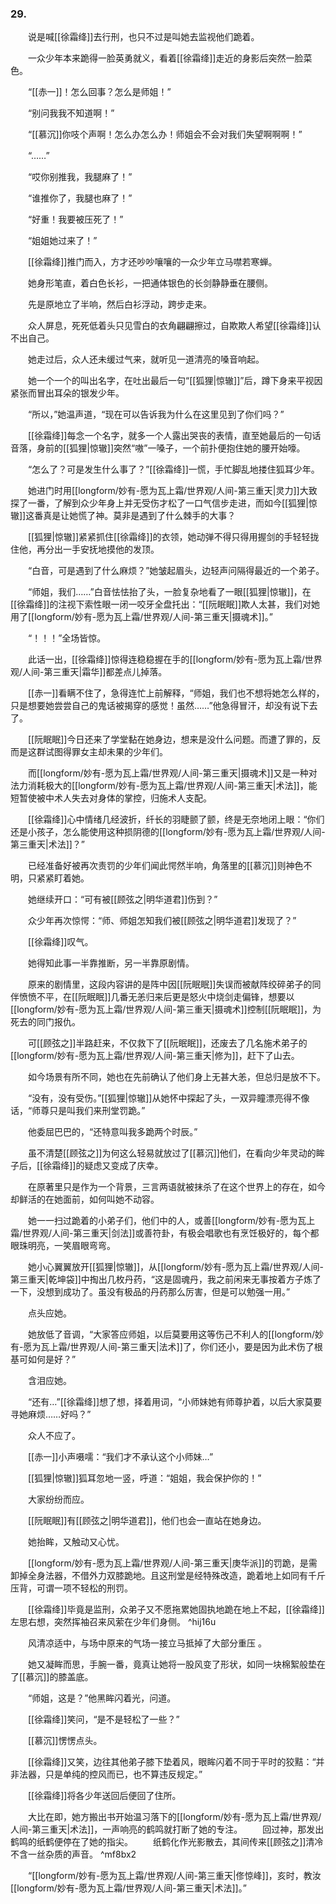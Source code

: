 ### 29.

　　说是喊[[徐霜绛]]去行刑，也只不过是叫她去监视他们跪着。

　　一众少年本来跪得一脸英勇就义，看着[[徐霜绛]]走近的身影后突然一脸菜色。

　　“[[赤一]]！怎么回事？怎么是师姐！”

　　“别问我我不知道啊！”

　　“[[慕沉]]你吱个声啊！怎么办怎么办！师姐会不会对我们失望啊啊啊！”

　　“……”

　　“哎你别推我，我腿麻了！”

　　“谁推你了，我腿也麻了！”

　　“好重！我要被压死了！”

　　“姐姐她过来了！”

　　[[徐霜绛]]推门而入，方才还吵吵嚷嚷的一众少年立马噤若寒蝉。

　　她身形笔直，着白色长衫，一把通体银色的长剑静静垂在腰侧。

　　先是原地立了半响，然后白衫浮动，跨步走来。

　　众人屏息，死死低着头只见雪白的衣角翩翩擦过，自欺欺人希望[[徐霜绛]]认不出自己。

　　她走过后，众人还未缓过气来，就听见一道清亮的嗓音响起。

　　她一个一个的叫出名字，在吐出最后一句“[[狐狸|惊辙]]”后，蹲下身来平视因紧张而冒出耳朵的银发少年。

　　“所以，”她温声道，“现在可以告诉我为什么在这里见到了你们吗？”

　　[[徐霜绛]]每念一个名字，就多一个人露出哭丧的表情，直至她最后的一句话音落，身前的[[狐狸|惊辙]]突然“嗷”一嗓子，一个前扑便抱住她的腰开始嚎。

　　“怎么了？可是发生什么事了？”[[徐霜绛]]一慌，手忙脚乱地搂住狐耳少年。

　　她进门时用[[longform/妙有-愿为瓦上霜/世界观/人间-第三重天|灵力]]大致探了一番，了解到众少年身上并无受伤才松了一口气信步走进，而如今[[狐狸|惊辙]]这番真是让她慌了神。莫非是遇到了什么棘手的大事？

　　[[狐狸|惊辙]]紧紧抓住[[徐霜绛]]的衣领，她动弹不得只得用握剑的手轻轻拢住他，再分出一手安抚地摸他的发顶。

　　“白音，可是遇到了什么麻烦？”她皱起眉头，边轻声问隔得最近的一个弟子。

　　“师姐，我们……”白音怯怯抬了头，一脸复杂地看了一眼[[狐狸|惊辙]]，在[[徐霜绛]]的注视下索性眼一闭一咬牙全盘托出：“[[阮眠眠]]欺人太甚，我们对她用了[[longform/妙有-愿为瓦上霜/世界观/人间-第三重天|摄魂术]]。”

　　“！！！”全场皆惊。

　　此话一出，[[徐霜绛]]惊得连稳稳握在手的[[longform/妙有-愿为瓦上霜/世界观/人间-第三重天|霜华]]都差点儿掉落。

　　[[赤一]]看瞒不住了，急得连忙上前解释，“师姐，我们也不想将她怎么样的，只是想要她尝尝自己的鬼话被揭穿的感觉！虽然……”他急得冒汗，却没有说下去了。

　　[[阮眠眠]]今日还来了学堂黏在她身边，想来是没什么问题。而遭了罪的，反而是这群试图得罪女主却未果的少年们。

　　而[[longform/妙有-愿为瓦上霜/世界观/人间-第三重天|摄魂术]]又是一种对法力消耗极大的[[longform/妙有-愿为瓦上霜/世界观/人间-第三重天|术法]]，能短暂使被中术人失去对身体的掌控，归施术人支配。

　　[[徐霜绛]]心中情绪几经波折，纤长的羽睫颤了颤，终是无奈地闭上眼：“你们还是小孩子，怎么能使用这种损阴德的[[longform/妙有-愿为瓦上霜/世界观/人间-第三重天|术法]]？”

　　已经准备好被再次责罚的少年们闻此愕然半响，角落里的[[慕沉]]则神色不明，只紧紧盯着她。

　　她继续开口：“可有被[[顾弦之|明华道君]]伤到？”

　　众少年再次惊愕：“师、师姐怎知我们被[[顾弦之|明华道君]]发现了？”

　　[[徐霜绛]]叹气。

　　她得知此事一半靠推断，另一半靠原剧情。

　　原来的剧情里，这段内容讲的是阵中因[[阮眠眠]]失误而被献阵绞碎弟子的同伴愤愤不平，在[[阮眠眠]]几番无恙归来后更是怒火中烧剑走偏锋，想要以[[longform/妙有-愿为瓦上霜/世界观/人间-第三重天|摄魂术]]控制[[阮眠眠]]，为死去的同门报仇。

　　可[[顾弦之]]半路赶来，不仅救下了[[阮眠眠]]，还废去了几名施术弟子的[[longform/妙有-愿为瓦上霜/世界观/人间-第三重天|修为]]，赶下了山去。

　　如今场景有所不同，她也在先前确认了他们身上无甚大恙，但总归是放不下。

　　“没有，没有受伤。”[[狐狸|惊辙]]从她怀中探起了头，一双异瞳漂亮得不像话，“师尊只是叫我们来刑堂罚跪。”

　　他委屈巴巴的，“还特意叫我多跪两个时辰。”

　　虽不清楚[[顾弦之]]为何这么轻易就放过了[[慕沉]]他们，在看向少年灵动的眸子后，[[徐霜绛]]的疑虑又变成了庆幸。

　　在原著里只是作为一个背景，三言两语就被抹杀了在这个世界上的存在，如今却鲜活的在她面前，如何叫她不动容。

　　她一一扫过跪着的小弟子们，他们中的人，或善[[longform/妙有-愿为瓦上霜/世界观/人间-第三重天|剑法]]或善符卦，有极会唱歌也有烹饪极好的，每个都眼珠明亮，一笑眉眼弯弯。

　　她小心翼翼放开[[狐狸|惊辙]]，从[[longform/妙有-愿为瓦上霜/世界观/人间-第三重天|乾坤袋]]中掏出几枚丹药，“这是固魂丹，我之前闲来无事按着方子炼了一下，没想到成功了。虽没有极品的丹药那么厉害，但是可以勉强一用。”

　　点头应她。

　　她放低了音调，“大家答应师姐，以后莫要用这等伤己不利人的[[longform/妙有-愿为瓦上霜/世界观/人间-第三重天|法术]]了，你们还小，要是因为此术伤了根基可如何是好？”

　　含泪应她。

　　“还有…”[[徐霜绛]]想了想，择着用词，“小师妹她有师尊护着，以后大家莫要寻她麻烦……好吗？”

　　众人不应了。

　　[[赤一]]小声嗫嚅：“我们才不承认这个小师妹…”

　　[[狐狸|惊辙]]狐耳忽地一竖，呼道：“姐姐，我会保护你的！”

　　大家纷纷而应。

　　[[阮眠眠]]有[[顾弦之|明华道君]]，他们也会一直站在她身边。

　　她抬眸，又触动又心忧。

　　[[longform/妙有-愿为瓦上霜/世界观/人间-第三重天|庚华派]]的罚跪，是需卸掉全身法器，不借外力双膝跪地。且这刑堂是经特殊改造，跪着地上如同有千斤压背，可谓一项不轻松的刑罚。

　　[[徐霜绛]]毕竟是监刑，众弟子又不愿拖累她固执地跪在地上不起，[[徐霜绛]]左思右想，突然挥袖召来风萦在少年们身侧。 ^hij16u

　　风清凉适中，与场中原来的气场一接立马抵掉了大部分重压 。

　　她又凝眸而思，手腕一番，竟真让她将一股风变了形状，如同一块棉絮般垫在了[[慕沉]]的膝盖底。

　　“师姐，这是？”他黑眸闪着光，问道。

　　[[徐霜绛]]笑问，“是不是轻松了一些？”

　　[[慕沉]]愣愣点头。

　　[[徐霜绛]]又笑，边往其他弟子膝下垫着风，眼眸闪着不同于平时的狡黠：“并非法器，只是单纯的控风而已，也不算违反规定。”

　　[[徐霜绛]]将各少年送回后便回了住所。

　　大比在即，她方搬出书开始温习落下的[[longform/妙有-愿为瓦上霜/世界观/人间-第三重天|术法]]，一声响亮的鹤鸣就打断了她的专注。
　　回过神，那发出鹤鸣的纸鹤便停在了她的指尖。
　　纸鹤化作光影散去，其间传来[[顾弦之]]清冷不含一丝杂质的声音。 ^mf8bx2

　　“[[longform/妙有-愿为瓦上霜/世界观/人间-第三重天|俢惊峰]]，亥时，教汝[[longform/妙有-愿为瓦上霜/世界观/人间-第三重天|术法]]。”